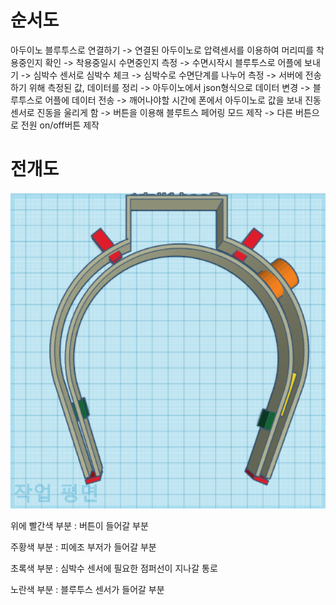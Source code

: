 # 순서도

아두이노 블루투스로 연결하기 -> 연결된 아두이노로 압력센서를 이용하여 머리띠를 착용중인지 확인 -> 착용중일시 수면중인지 측정 -> 수면시작시 블루투스로 어플에 보내기 -> 심박수 센서로 심박수 체크 -> 심박수로 수면단계를 나누어 측정 -> 서버에 전송하기 위해 측정된 값, 데이터를 정리 -> 아두이노에서 json형식으로 데이터 변경 -> 블루투스로 어플에 데이터 전송 -> 깨어나야할 시간에 폰에서 아두이노로 값을 보내 진동센서로 진동을 울리게 함 -> 버튼을 이용해 블루트스 페어링 모드 제작 -> 다른 버튼으로 전원 on/off버튼 제작 

# 전개도

![hair_band](.\image\hair_band.png)

위에 빨간색 부분 : 버튼이 들어갈 부분

주황색 부분 : 피에조 부저가 들어갈 부분

초록색 부분 : 심박수 센서에 필요한 점퍼선이 지나갈 통로

노란색 부분 : 블루투스 센서가 들어갈 부분

